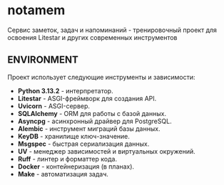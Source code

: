 # notamem
Сервис заметок, задач и напоминаний - тренировочный проект для освоения Litestar и других современных инструментов

## ENVIRONMENT

Проект использует следующие инструменты и зависимости:

-   **Python 3.13.2** - интерпретатор.
-   **Litestar** - ASGI-фреймворк для создания API.
-   **Uvicorn** - ASGI-сервер.
-   **SQLAlchemy** - ORM для работы с базой данных.
-   **Asyncpg** - асинхронный драйвер для PostgreSQL.
-   **Alembic** - инструмент миграций базы данных.
-   **KeyDB** - хранилище ключ-значение.
-   **Msgspec** - быстрая сериализация данных.
-   **UV** - менеджер зависимостей и виртуальных окружений.
-   **Ruff** - линтер и форматтер кода.
-   **Docker** - контейнеризация (в планах).
-   **Make** - автоматизация задач.
